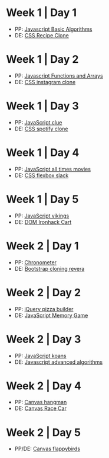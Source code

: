 # Week 1 | Day 1

- PP: [Javascript Basic Algorithms](./lab-javascript-basic-algorithms.md)
- DE: [CSS Recipe Clone](./lab-css-recipes-clone.md)

# Week 1 | Day 2

- PP: [Javascript Functions and Arrays](./lab-javascript-functions-and-arrays.md)
- DE: [CSS instagram clone](./lab-css-instagram-clone.md)

# Week 1 | Day 3

- PP: [JavaScript clue](./lab-javascript-clue.md)
- DE: [CSS spotify clone](./lab-css-spotify-clone.md)

# Week 1 | Day 4

- PP: [JavaScript all times movies](./lab-javascript-all-times-movies)
- DE: [CSS flexbox slack](./lab-css-flexbox-slack.md)

# Week 1 | Day 5

- PP: [JavaScript vikings](./lab-javascript-vikings.md)
- DE: [DOM Ironhack Cart](./lab-dom-ironhack-cart.md)



# Week 2 | Day 1

- PP: [Chronometer](./lab-javascript-chronometer.md)
- DE: [Bootstrap cloning revera](./lab-bootstrap-cloning-revera.md)

# Week 2 | Day 2

- PP: [jQuery pizza builder](./lab-jquery-pizza-builder.md)
- DE: [JavaScript Memory Game](./lab-javascript-memory-game.md)

# Week 2 | Day 3

- PP: [JavaScript koans](./lab-javascript-koans.md)
- DE: [Javascript advanced algorithms](./lab-javascript-advanced-algorithms.md)

# Week 2 | Day 4

- PP: [Canvas hangman](./lab-canvas-hangman.md)
- DE: [Canvas Race Car](./lab-canvas-race-car.md)

# Week 2 | Day 5

- PP/DE: [Canvas flappybirds](./lab-canvas-flappybirds.md)
